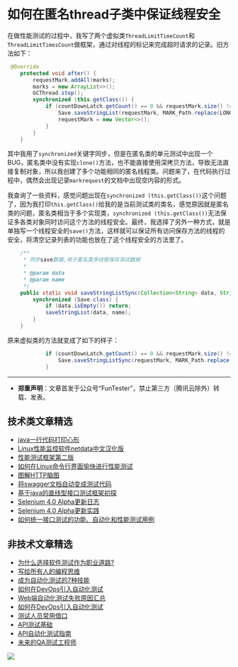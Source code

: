 # 如何在匿名thread子类中保证线程安全

在做性能测试的过程中，我写了两个虚拟类`ThreadLimitTimeCount`和`ThreadLimitTimesCount`做框架，通过对线程的标记来完成超时请求的记录。旧方法如下：


```Java
 @Override
    protected void after() {
        requestMark.addAll(marks);
        marks = new ArrayList<>();
        GCThread.stop();
        synchronized (this.getClass()) {
            if (countDownLatch.getCount() == 0 && requestMark.size() != 0) {
                Save.saveStringList(requestMark, MARK_Path.replace(LONG_Path, EMPTY) + Time.getDate().replace(SPACE_1, CONNECTOR));
                requestMark = new Vector<>();
            }
        }
    }
```

其中我用了`synchronized`关键字同步，但是在匿名类的单元测试中出现一个BUG，匿名类中没有实现`clone()`方法，也不能直接使用深拷贝方法，导致无法直接复制对象，所以我创建了多个功能相同的匿名线程类。问题来了，在代码执行过程中，偶然会出现记录`markrequest`的文档中出现空内容的形式。

我查询了一些资料，感觉问题出现在`synchronized (this.getClass())`这个问题了，因为我打印`this.getClass()`给我的是当前测试类的类名，感觉原因就是匿名类的问题，匿名类相当于多个实现类，`synchronized (this.getClass())`无法保证多各类对象同时访问这个方法的线程安全。最终，我选择了另外一种方式，就是单独写一个线程安全的`save()`方法，这样就可以保证所有访问保存方法的线程的安全，将清空记录列表的功能也放在了这个线程安全的方法里了。


```Java
    /**
     * 同步save数据,用于匿名类多线程保存测试数据
     *
     * @param data
     * @param name
     */
    public static void saveStringListSync(Collection<String> data, String name) {
        synchronized (Save.class) {
            if (data.isEmpty()) return;
            saveStringList(data, name);
        }
    }
```

原来虚拟类的方法就变成了如下的样子：


```Java
            if (countDownLatch.getCount() == 0 && requestMark.size() != 0) {
                Save.saveStringListSync(requestMark, MARK_Path.replace(LONG_Path, EMPTY) + Time.getDate().replace(SPACE_1, CONNECTOR));
            }
```


---
* **郑重声明**：文章首发于公众号“FunTester”，禁止第三方（腾讯云除外）转载、发表。

## 技术类文章精选

- [java一行代码打印心形](https://mp.weixin.qq.com/s/QPSryoSbViVURpSa9QXtpg)
- [Linux性能监控软件netdata中文汉化版](https://mp.weixin.qq.com/s/fdXtK-5WwKnxjLZdyg6-nA)
- [性能测试框架第二版](https://mp.weixin.qq.com/s/JPyGQ2DRC6EVBmZkxAoVWA)
- [如何在Linux命令行界面愉快进行性能测试](https://mp.weixin.qq.com/s/fwGqBe1SpA2V0lPfAOd04Q)
- [图解HTTP脑图](https://mp.weixin.qq.com/s/100Vm8FVEuXs0x6rDGTipw)
- [将swagger文档自动变成测试代码](https://mp.weixin.qq.com/s/SY8mVenj0zMe5b47GS9VSQ)
- [基于java的直线型接口测试框架初探](https://mp.weixin.qq.com/s/xhg4exdb1G18-nG5E7exkQ)
- [Selenium 4.0 Alpha更新日志](https://mp.weixin.qq.com/s/tU7sm-pcbpRNwDU9D3OVTQ)
- [Selenium 4.0 Alpha更新实践](https://mp.weixin.qq.com/s/yT9wpO5o5aWBUus494TIHw)
- [如何统一接口测试的功能、自动化和性能测试用例](https://mp.weixin.qq.com/s/1xqtXNVw7BdUa03nVcsMTg)

## 非技术文章精选

- [为什么选择软件测试作为职业道路?](https://mp.weixin.qq.com/s/o83wYvFUvy17kBPLDO609A)
- [写给所有人的编程思维](https://mp.weixin.qq.com/s/Oj33UCnYfbUgzsBzEm2GPQ)
- [成为自动化测试的7种技能](https://mp.weixin.qq.com/s/e-HAGMO0JLR7VBBWLvk0dQ)
- [如何在DevOps引入自动化测试](https://mp.weixin.qq.com/s/MclK3VvMN1dsiXXJO8g7ig)
- [Web端自动化测试失败原因汇总](https://mp.weixin.qq.com/s/qzFth-Q9e8MTms1M8L5TyA)
- [如何在DevOps引入自动化测试](https://mp.weixin.qq.com/s/MclK3VvMN1dsiXXJO8g7ig)
- [测试人员常用借口](https://mp.weixin.qq.com/s/0k_Ciud2sOpRb5PPiVzECw)
- [API测试基础](https://mp.weixin.qq.com/s/bkbUEa9CF21xMYSlhPcULw)
- [API自动化测试指南](https://mp.weixin.qq.com/s/uy_Vn_ZVUEu3YAI1gW2T_A)
- [未来的QA测试工程师](https://mp.weixin.qq.com/s/ngL4sbEjZm7OFAyyWyQ3nQ)


![](https://mmbiz.qpic.cn/mmbiz_jpg/13eN86FKXzCMW6WN4Wch71qNtGQvxLRSGejZpr37OWa7CDYg5e4ZeanaGWuBgRAX3jicJNIhcyyZPXbKByXcl7w/640?wx_fmt=jpeg&tp=webp&wxfrom=5&wx_lazy=1&wx_co=1)